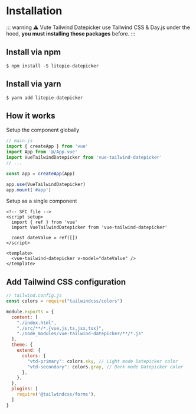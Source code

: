 # Installation

::: warning
⚠️ Vute Tailwind Datepicker use Tailwind CSS & Day.js under the hood, **you must installing those packages** before.
:::

## Install via npm

```
$ npm install -S litepie-datepicker 
```

## Install via yarn

```
$ yarn add litepie-datepicker 
```

## How it works

Setup the component globally

```js
// main.js
import { createApp } from 'vue'
import App from '@/App.vue'
import VueTailwindDatepicker from 'vue-tailwind-datepicker'
// ...

const app = createApp(App)

app.use(VueTailwindDatepicker)
app.mount('#app')
```

Setup as a single component

```vue
<!-- SFC file -->
<script setup>
  import { ref } from 'vue'
  import VueTailwindDatepicker from 'vue-tailwind-datepicker'

  const dateValue = ref([])
</script>

<template>
  <vue-tailwind-datepicker v-model="dateValue" />
</template>
```

## Add Tailwind CSS configuration

```js
// tailwind.config.js
const colors = require("tailwindcss/colors")

module.exports = {
  content: [
    "./index.html", 
    "./src/**/*.{vue,js,ts,jsx,tsx}",
    "./node_modules/vue-tailwind-datepicker/**/*.js"
  ],
  theme: {
    extend: {
      colors: {
        "vtd-primary": colors.sky, // Light mode Datepicker color
        "vtd-secondary": colors.gray, // Dark mode Datepicker color
      },
    },
  },
  plugins: [
    require('@tailwindcss/forms'),
  ]
}
```